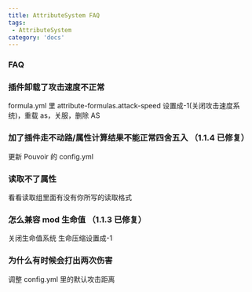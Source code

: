 ```yaml
---
title: AttributeSystem FAQ
tags:
 - AttributeSystem
category: 'docs'
---
```


### FAQ

### 插件卸载了攻击速度不正常

formula.yml 里 attribute-formulas.attack-speed 设置成-1(关闭攻击速度系统)，重载 as，关服，删除 AS

### 加了插件走不动路/属性计算结果不能正常四舍五入 （1.1.4 已修复）

更新 Pouvoir 的 config.yml

### 读取不了属性

看看读取组里面有没有你所写的读取格式

### 怎么兼容 mod 生命值 （1.1.3 已修复）

关闭生命值系统 生命压缩设置成-1

### 为什么有时候会打出两次伤害

调整 config.yml 里的默认攻击距离
